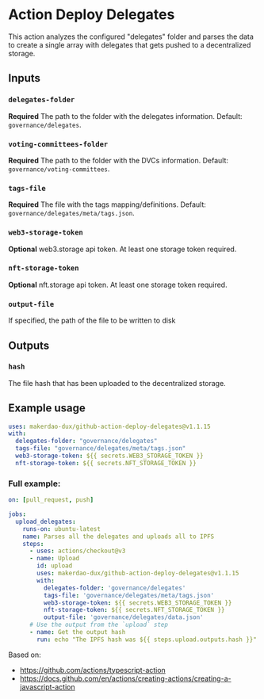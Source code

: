 # Action Deploy Delegates

This action analyzes the configured "delegates" folder and parses the data to create a single array with delegates that gets pushed to a decentralized storage.

## Inputs

### `delegates-folder`

**Required** The path to the folder with the delegates information. Default: `governance/delegates`.

### `voting-committees-folder`

**Required** The path to the folder with the DVCs information. Default: `governance/voting-committees`.


### `tags-file`

**Required** The file with the tags mapping/definitions. Default: `governance/delegates/meta/tags.json`.

### `web3-storage-token`

**Optional** web3.storage api token. At least one storage token required.

### `nft-storage-token`

**Optional** nft.storage api token. At least one storage token required.

### `output-file`

If specified, the path of the file to be written to disk

## Outputs

### `hash`

The file hash that has been uploaded to the decentralized storage.

## Example usage

```yaml
uses: makerdao-dux/github-action-deploy-delegates@v1.1.15
with:
  delegates-folder: "governance/delegates"
  tags-file: "governance/delegates/meta/tags.json"
  web3-storage-token: ${{ secrets.WEB3_STORAGE_TOKEN }}
  nft-storage-token: ${{ secrets.NFT_STORAGE_TOKEN }}
```

### Full example: 

```yaml
on: [pull_request, push]

jobs:
  upload_delegates:
    runs-on: ubuntu-latest
    name: Parses all the delegates and uploads all to IPFS
    steps:
      - uses: actions/checkout@v3
      - name: Upload
        id: upload
        uses: makerdao-dux/github-action-deploy-delegates@v1.1.15
        with:
          delegates-folder: 'governance/delegates'
          tags-file: 'governance/delegates/meta/tags.json'
          web3-storage-token: ${{ secrets.WEB3_STORAGE_TOKEN }}
          nft-storage-token: ${{ secrets.NFT_STORAGE_TOKEN }}
          output-file: 'governance/delegates/data.json'
      # Use the output from the `upload` step
      - name: Get the output hash
        run: echo "The IPFS hash was ${{ steps.upload.outputs.hash }}"
```

Based on:
- https://github.com/actions/typescript-action
- https://docs.github.com/en/actions/creating-actions/creating-a-javascript-action
